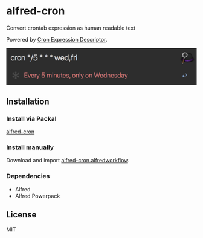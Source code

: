 # alfred-cron

Convert crontab expression as human readable text

Powered by [Cron Expression Descriptor](https://cronexpressiondescriptor.azurewebsites.net/).

![screenshot](/screenshot.png)

## Installation

### Install via Packal

[alfred-cron](http://www.packal.org/workflow/alfred-cron-0)

### Install manually

Download and import [alfred-cron.alfredworkflow](https://github.com/crispgm/alfred-cron/raw/master/alfred-cron.alfredworkflow).

### Dependencies

* Alfred
* Alfred Powerpack

## License

MIT
